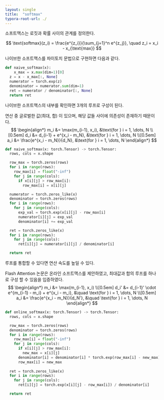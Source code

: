 ```yaml
---
layout: single
title:  "softmax"
typora-root-url: ./
---
```


소프트맥스는 로짓과 확률 사이의 관계를 정의한다. 

$$
\text{softmax}(z_i) = \frac{e^{z_i}}{\sum_{j=1}^n e^{z_j}}, \quad z_i = x_i - x_{\text{max}} 
$$

나이브한 소프트맥스를 파이토치 문법으로 구현하면 다음과 같다. 

```python
def naive_softmax(x):
	x_max = x.max(dim=1)[0]
  z = x - x_max[:, None]
  numerator = torch.exp(z)
  denominator = numerator.sum(dim=1)
  ret = numerator / denominator[:, None]
  return ret
```

나이브한 소프트맥스의 내부를 확인하면 3개의 루프로 구성이 된다. 

연산 중 글로벌한 값(최대, 합) 이 있으며, 해당 값들 사이에 의존성이 존재하기 때문이다. 
$$
\begin{align*}
m_i &= \max(m_{i-1}, x_i), &\text{for } i = 1, \dots, N \\[0.5em]
d_i &= d_{i-1} + e^{x_i - m_N}, &\text{for } i = 1, \dots, N \\[0.5em]
a_i &= \frac{e^{x_i - m_N}}{d_N}, &\text{for } i = 1, \dots, N
\end{align*}
$$

```python
def naive_softmax(x: torch.Tensor) -> torch.Tensor:
  rows, cols = x.shape

  row_max = torch.zeros(rows)
  for i in range(rows):
  	row_max[i] = float("-inf")
    for j in range(cols):
      if x[i][j] > row_max[i]:
        row_max[i] = x[i][j]

  numerator = torch.zeros_like(x)
  denominator = torch.zeros(rows)
  for i in range(rows):
    for j in range(cols):
      exp_val = torch.exp(x[i][j] - row_max[i]
      numerator[i][j] = exp_val
      denominator[i] += exp_val

  ret = torch.zeros_like(x)
  for i in range(rows):
    for j in range(cols):
      ret[i][j] = numerator[i][j] / denominator[i]

  return ret
```

루프를 통합할 수 있다면 연산 속도를 높일 수 있다. 

Flash Attention 논문은 온라인 소프트맥스를 제안하였고, 최대값과 합의 루프를 하나로 구성 할 수 있음을 입증하였다.
$$
\begin{align*}
m_i &= \max(m_{i-1}, x_i) \\[0.5em]
d_i' &= d_{i-1}' \cdot e^{m_{i-1} - m_i} + e^{x_i - m_i}, &\quad \text{for } i = 1, \dots, N \\[0.5em]
a_i &= \frac{e^{x_i - m_N}}{d_N'}, &\quad \text{for } i = 1, \dots, N
\end{align*}
$$

```python
def online_softmax(x: torch.Tensor) -> torch.Tensor:
  rows, cols = x.shape

  row_max = torch.zeros(rows)
  denominator = torch.zeros(rows)
  for i in range(rows):
  	row_max[i] = float("-inf")
    for j in range(cols):
      if x[i][j] > row_max[i]:
        new_max = x[i][j]
      denominator[i] = denominator[i] * torch.exp(row_max[i] - new_max) + torch.exp(x[i][j] - new_max)
      row_max[i] = new_max
        
  ret = torch.zeros_like(x)
  for i in range(rows):
    for j in range(cols):
      ret[i][j] = torch.exp(x[i][j] - row_max[i]) / denominator[i]

  return ret
```





















